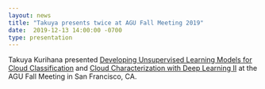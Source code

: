 ```yaml
---
layout: news
title: "Takuya presents twice at AGU Fall Meeting 2019"
date:  2019-12-13 14:00:00 -0700
type: presentation
---
```

Takuya Kurihana presented [Developing Unsupervised Learning Models for Cloud Classification](https://agu.confex.com/agu/fm19/meetingapp.cgi/Paper/612555) and [Cloud Characterization with Deep Learning II](https://agu.confex.com/agu/fm19/meetingapp.cgi/Paper/492604) at the AGU Fall Meeting in San Francisco, CA.